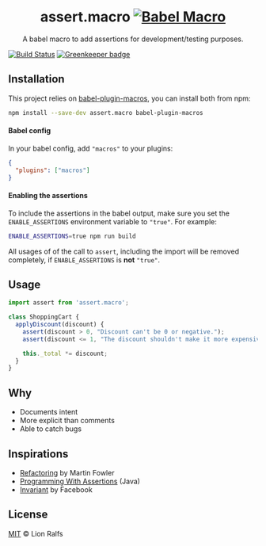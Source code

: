 <div align="center">

# assert.macro [![Babel Macro](https://img.shields.io/badge/babel--macro-%F0%9F%8E%A3-f5da55.svg)](https://github.com/kentcdodds/babel-plugin-macros)

A babel macro to add assertions for development/testing purposes.

</div>

[![Build Status](https://travis-ci.com/lionralfs/assert.macro.svg?branch=master)](https://travis-ci.com/lionralfs/assert.macro)
[![Greenkeeper badge](https://badges.greenkeeper.io/lionralfs/assert.macro.svg)](https://greenkeeper.io/)

## Installation

This project relies on [babel-plugin-macros](https://github.com/kentcdodds/babel-plugin-macros), you can install both from npm:

```sh
npm install --save-dev assert.macro babel-plugin-macros
```

#### Babel config

In your babel config, add `"macros"` to your plugins:

```json
{
  "plugins": ["macros"]
}
```

#### Enabling the assertions

To include the assertions in the babel output, make sure you set the `ENABLE_ASSERTIONS` environment variable to `"true"`. For example:

```sh
ENABLE_ASSERTIONS=true npm run build
```

All usages of of the call to `assert`, including the import will be removed completely, if `ENABLE_ASSERTIONS` is **not** `"true"`.

## Usage

```js
import assert from 'assert.macro';

class ShoppingCart {
  applyDiscount(discount) {
    assert(discount > 0, "Discount can't be 0 or negative.");
    assert(discount <= 1, "The discount shouldn't make it more expensive.");

    this._total *= discount;
  }
}
```

## Why

- Documents intent
- More explicit than comments
- Able to catch bugs

## Inspirations

- [Refactoring](https://martinfowler.com/books/refactoring.html) by Martin Fowler
- [Programming With Assertions](https://docs.oracle.com/javase/8/docs/technotes/guides/language/assert.html) (Java)
- [Invariant](https://github.com/zertosh/invariant) by Facebook

## License

[MIT](LICENSE) © Lion Ralfs
